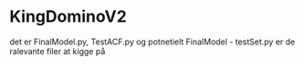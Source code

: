 # KingDominoV2

det er FinalModel.py, TestACF.py og potnetielt FinalModel - testSet.py er de ralevante filer at kigge på